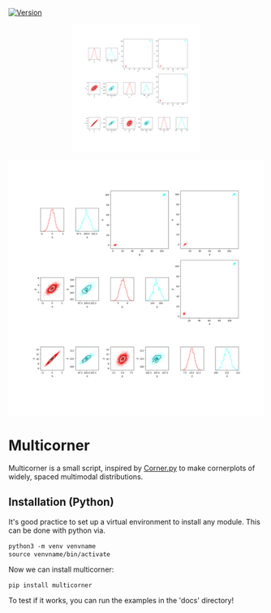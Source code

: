 [![Version](https://img.shields.io/badge/multicorner-v1.0.0-green.svg?style=flat)](https://assist.readthedocs.org)

<p align="center">
  <img src="paper/multicornerplot.png" alt="A multicorner plot" width="50%">
</p>


![A multicorner plot](paper/multicornerplot.png)

# Multicorner

Multicorner is a small script, inspired by [Corner.py](https://github.com/dfm/corner.py) to make cornerplots of widely, spaced multimodal distributions.

## Installation (Python)

It's good practice to set up a virtual environment to install any module. This can be done with python via. 

    python3 -m venv venvname
    source venvname/bin/activate

Now we can install multicorner:

    pip install multicorner

To test if it works, you can run the examples in the 'docs' directory!
